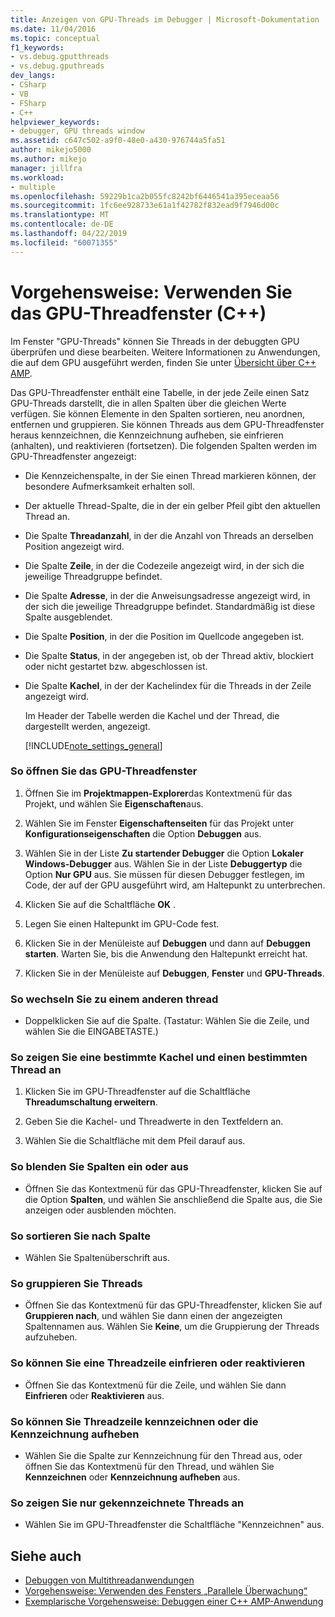 ```yaml
---
title: Anzeigen von GPU-Threads im Debugger | Microsoft-Dokumentation
ms.date: 11/04/2016
ms.topic: conceptual
f1_keywords:
- vs.debug.gputthreads
- vs.debug.gputhreads
dev_langs:
- CSharp
- VB
- FSharp
- C++
helpviewer_keywords:
- debugger, GPU threads window
ms.assetid: c647c502-a9f0-48e0-a430-976744a5fa51
author: mikejo5000
ms.author: mikejo
manager: jillfra
ms.workload:
- multiple
ms.openlocfilehash: 59229b1ca2b055fc8242bf6446541a395eceaa56
ms.sourcegitcommit: 1fc6ee928733e61a1f42782f832ead9f7946d00c
ms.translationtype: MT
ms.contentlocale: de-DE
ms.lasthandoff: 04/22/2019
ms.locfileid: "60071355"
---
```

# <a name="how-to-use-the-gpu-threads-window-c"></a>Vorgehensweise: Verwenden Sie das GPU-Threadfenster (C++)
Im Fenster "GPU-Threads" können Sie Threads in der debuggten GPU überprüfen und diese bearbeiten. Weitere Informationen zu Anwendungen, die auf dem GPU ausgeführt werden, finden Sie unter [Übersicht über C++ AMP](/cpp/parallel/amp/cpp-amp-overview).

 Das GPU-Threadfenster enthält eine Tabelle, in der jede Zeile einen Satz GPU-Threads darstellt, die in allen Spalten über die gleichen Werte verfügen. Sie können Elemente in den Spalten sortieren, neu anordnen, entfernen und gruppieren. Sie können Threads aus dem GPU-Threadfenster heraus kennzeichnen, die Kennzeichnung aufheben, sie einfrieren (anhalten), und reaktivieren (fortsetzen). Die folgenden Spalten werden im GPU-Threadfenster angezeigt:

- Die Kennzeichenspalte, in der Sie einen Thread markieren können, der besondere Aufmerksamkeit erhalten soll.

- Der aktuelle Thread-Spalte, die in der ein gelber Pfeil gibt den aktuellen Thread an.

- Die Spalte **Threadanzahl**, in der die Anzahl von Threads an derselben Position angezeigt wird.

- Die Spalte **Zeile**, in der die Codezeile angezeigt wird, in der sich die jeweilige Threadgruppe befindet.

- Die Spalte **Adresse**, in der die Anweisungsadresse angezeigt wird, in der sich die jeweilige Threadgruppe befindet. Standardmäßig ist diese Spalte ausgeblendet.

- Die Spalte **Position**, in der die Position im Quellcode angegeben ist.

- Die Spalte **Status**, in der angegeben ist, ob der Thread aktiv, blockiert oder nicht gestartet bzw. abgeschlossen ist.

- Die Spalte **Kachel**, in der der Kachelindex für die Threads in der Zeile angezeigt wird.

  Im Header der Tabelle werden die Kachel und der Thread, die dargestellt werden, angezeigt.

  [!INCLUDE[note_settings_general](../data-tools/includes/note_settings_general_md.md)]

### <a name="to-display-the-gpu-threads-window"></a>So öffnen Sie das GPU-Threadfenster

1. Öffnen Sie im **Projektmappen-Explorer**das Kontextmenü für das Projekt, und wählen Sie **Eigenschaften**aus.

2. Wählen Sie im Fenster **Eigenschaftenseiten** für das Projekt unter **Konfigurationseigenschaften** die Option **Debuggen** aus.

3. Wählen Sie in der Liste **Zu startender Debugger** die Option **Lokaler Windows-Debugger** aus. Wählen Sie in der Liste **Debuggertyp** die Option **Nur GPU** aus. Sie müssen für diesen Debugger festlegen, im Code, der auf der GPU ausgeführt wird, am Haltepunkt zu unterbrechen.

4. Klicken Sie auf die Schaltfläche **OK** .

5. Legen Sie einen Haltepunkt im GPU-Code fest.

6. Klicken Sie in der Menüleiste auf **Debuggen** und dann auf **Debuggen starten**. Warten Sie, bis die Anwendung den Haltepunkt erreicht hat.

7. Klicken Sie in der Menüleiste auf **Debuggen**, **Fenster** und **GPU-Threads**.

### <a name="to-switch-to-a-different-thread"></a>So wechseln Sie zu einem anderen thread

- Doppelklicken Sie auf die Spalte. (Tastatur: Wählen Sie die Zeile, und wählen Sie die EINGABETASTE.)

### <a name="to-display-a-particular-tile-and-thread"></a>So zeigen Sie eine bestimmte Kachel und einen bestimmten Thread an

1. Klicken Sie im GPU-Threadfenster auf die Schaltfläche **Threadumschaltung erweitern**.

2. Geben Sie die Kachel- und Threadwerte in den Textfeldern an.

3. Wählen Sie die Schaltfläche mit dem Pfeil darauf aus.

### <a name="to-display-or-hide-a-column"></a>So blenden Sie Spalten ein oder aus

- Öffnen Sie das Kontextmenü für das GPU-Threadfenster, klicken Sie auf die Option **Spalten**, und wählen Sie anschließend die Spalte aus, die Sie anzeigen oder ausblenden möchten.

### <a name="to-sort-by-a-column"></a>So sortieren Sie nach Spalte

- Wählen Sie Spaltenüberschrift aus.

### <a name="to-group-threads"></a>So gruppieren Sie Threads

- Öffnen Sie das Kontextmenü für das GPU-Threadfenster, klicken Sie auf **Gruppieren nach**, und wählen Sie dann einen der angezeigten Spaltennamen aus. Wählen Sie **Keine**, um die Gruppierung der Threads aufzuheben.

### <a name="to-freeze-or-thaw-a-row-of-threads"></a>So können Sie eine Threadzeile einfrieren oder reaktivieren

- Öffnen Sie das Kontextmenü für die Zeile, und wählen Sie dann **Einfrieren** oder **Reaktivieren** aus.

### <a name="to-flag-or-unflag-a-row-of-threads"></a>So können Sie Threadzeile kennzeichnen oder die Kennzeichnung aufheben

- Wählen Sie die Spalte zur Kennzeichnung für den Thread aus, oder öffnen Sie das Kontextmenü für den Thread, und wählen Sie **Kennzeichnen** oder **Kennzeichnung aufheben** aus.

### <a name="to-display-only-flagged-threads"></a>So zeigen Sie nur gekennzeichnete Threads an

- Wählen Sie im GPU-Threadfenster die Schaltfläche "Kennzeichnen" aus.

## <a name="see-also"></a>Siehe auch
- [Debuggen von Multithreadanwendungen](../debugger/debug-multithreaded-applications-in-visual-studio.md)
- [Vorgehensweise: Verwenden des Fensters „Parallele Überwachung“](../debugger/how-to-use-the-parallel-watch-window.md)
- [Exemplarische Vorgehensweise: Debuggen einer C++ AMP-Anwendung](/cpp/parallel/amp/walkthrough-debugging-a-cpp-amp-application)